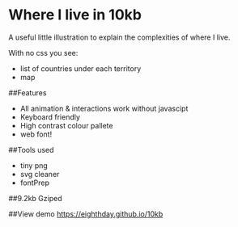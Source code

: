 # Where I live in 10kb

A useful little illustration to explain the complexities of where I live. 

With no css you see:
 - list of countries under each territory 
 - map 
 
 ##Features
 - All animation & interactions work without javascipt
 - Keyboard friendly
 - High contrast colour pallete
 - web font!

 ##Tools used
 - tiny png
 - svg cleaner
 - fontPrep
 
 
##9.2kb Gziped

##View demo
https://eighthday.github.io/10kb
